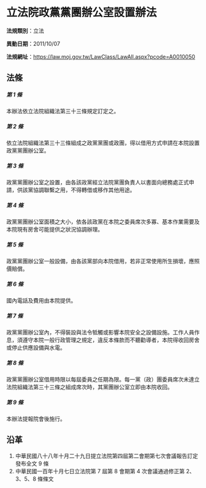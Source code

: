 # 立法院政黨黨團辦公室設置辦法



**法規類別**：立法

**異動日期**：2011/10/07  

**法規網址**：https://law.moj.gov.tw/LawClass/LawAll.aspx?pcode=A0010050



## 法條
##### 第 1 條
本辦法依立法院組織法第三十三條規定訂定之。

##### 第 2 條
依立法院組織法第三十三條組成之政黨黨團或政團，得以借用方式申請在本院設置政黨黨團辦公室。

##### 第 3 條
政黨黨團辦公室之設置，由各該政黨經立法院黨團負責人以書面向總務處正式申請，供該黨協調聯繫之用，不得轉借或移作其他用途。

##### 第 4 條
政黨黨團辦公室面積之大小，依各該政黨在本院之委員席次多寡、基本作業需要及本院現有房舍可能提供之狀況協調辦理。

##### 第 5 條
政黨黨團辦公室一般設備，由各該黨部向本院借用，若非正常使用所生損壞，應照價賠償。

##### 第 6 條
國內電話及費用由本院提供。

##### 第 7 條
政黨黨團辦公室內，不得裝設與法令牴觸或影響本院安全之設備設施。工作人員作息，須遵守本院一般行政管理之規定，違反本條款而不聽勸導者，本院得收回房舍或停止供應設備與水電。

##### 第 8 條
政黨黨團辦公室借用時限以每屆委員之任期為限。每一黨（政）團委員席次未達立法院組織法第三十三條之組成席次時，其黨團辦公室立即由本院收回。

##### 第 9 條
本辦法提報院會後施行。

## 沿革
1. 中華民國八十八年十月二十九日提立法院第四屆第二會期第七次會議報告訂定發布全文 9  條
1. 中華民國一百年十月七日立法院第 7  屆第 8  會期第 4  次會議通過修正第 2、3、5、8 條條文
